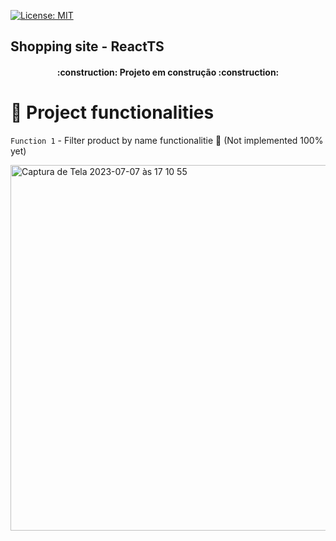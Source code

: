 [![License: MIT](https://img.shields.io/badge/License-MIT-yellow.svg)](/LICENSE)

## Shopping site - ReactTS

<h4 align="center"> 
    :construction:  Projeto em construção  :construction:
</h4>

# 🔨 Project functionalities

`Function 1` - Filter product by name functionalitie 🚧 (Not implemented 100% yet)

<img width="585" alt="Captura de Tela 2023-07-07 às 17 10 55" src="https://github.com/JubaDeveloper/shopping-site-pb/assets/108185479/4d44bdcb-dea1-4177-87f0-4b8236a61ab1">
